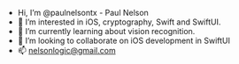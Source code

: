 - Hi, I’m @paulnelsontx - Paul Nelson
- 👀 I’m interested in iOS, cryptography, Swift and SwiftUI.
- 🌱 I’m currently learning about vision recognition.
- 💞️ I’m looking to collaborate on iOS development in SwiftUI
- 📫 nelsonlogic@gmail.com

<!---
paulnelsontx/paulnelsontx is a ✨ special ✨ repository because its `README.md` (this file) appears on your GitHub profile.
You can click the Preview link to take a look at your changes.
--->
